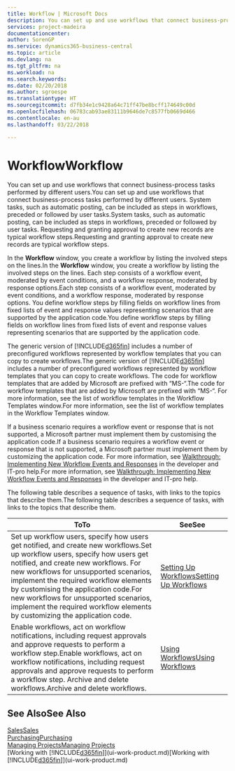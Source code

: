 ```yaml
---
title: Workflow | Microsoft Docs
description: You can set up and use workflows that connect business-process tasks performed by different users. System tasks, such as automatic posting, can be included as steps in workflows, preceded or followed by user tasks. Requesting and granting approval to create new records are typical workflow steps.
services: project-madeira
documentationcenter: 
author: SorenGP
ms.service: dynamics365-business-central
ms.topic: article
ms.devlang: na
ms.tgt_pltfrm: na
ms.workload: na
ms.search.keywords: 
ms.date: 02/20/2018
ms.author: sgroespe
ms.translationtype: HT
ms.sourcegitcommit: d7fb34e1c9428a64c71ff47be8bcff174649c00d
ms.openlocfilehash: 06783cab93ae83111b9646de7c8577fb0669d466
ms.contentlocale: en-au
ms.lasthandoff: 03/22/2018

---
```

# <a name="workflow"></a><span data-ttu-id="cde26-105">Workflow</span><span class="sxs-lookup"><span data-stu-id="cde26-105">Workflow</span></span>
<span data-ttu-id="cde26-106">You can set up and use workflows that connect business-process tasks performed by different users.</span><span class="sxs-lookup"><span data-stu-id="cde26-106">You can set up and use workflows that connect business-process tasks performed by different users.</span></span> <span data-ttu-id="cde26-107">System tasks, such as automatic posting, can be included as steps in workflows, preceded or followed by user tasks.</span><span class="sxs-lookup"><span data-stu-id="cde26-107">System tasks, such as automatic posting, can be included as steps in workflows, preceded or followed by user tasks.</span></span> <span data-ttu-id="cde26-108">Requesting and granting approval to create new records are typical workflow steps.</span><span class="sxs-lookup"><span data-stu-id="cde26-108">Requesting and granting approval to create new records are typical workflow steps.</span></span>  

 <span data-ttu-id="cde26-109">In the **Workflow** window, you create a workflow by listing the involved steps on the lines.</span><span class="sxs-lookup"><span data-stu-id="cde26-109">In the **Workflow** window, you create a workflow by listing the involved steps on the lines.</span></span> <span data-ttu-id="cde26-110">Each step consists of a workflow event, moderated by event conditions, and a workflow response, moderated by response options.</span><span class="sxs-lookup"><span data-stu-id="cde26-110">Each step consists of a workflow event, moderated by event conditions, and a workflow response, moderated by response options.</span></span> <span data-ttu-id="cde26-111">You define workflow steps by filling fields on workflow lines from fixed lists of event and response values representing scenarios that are supported by the application code.</span><span class="sxs-lookup"><span data-stu-id="cde26-111">You define workflow steps by filling fields on workflow lines from fixed lists of event and response values representing scenarios that are supported by the application code.</span></span>  

 <span data-ttu-id="cde26-112">The generic version of [!INCLUDE[d365fin](includes/d365fin_md.md)] includes a number of preconfigured workflows represented by workflow templates that you can copy to create workflows.</span><span class="sxs-lookup"><span data-stu-id="cde26-112">The generic version of [!INCLUDE[d365fin](includes/d365fin_md.md)] includes a number of preconfigured workflows represented by workflow templates that you can copy to create workflows.</span></span> <span data-ttu-id="cde26-113">The code for workflow templates that are added by Microsoft are prefixed with “MS-“.</span><span class="sxs-lookup"><span data-stu-id="cde26-113">The code for workflow templates that are added by Microsoft are prefixed with “MS-“.</span></span> <span data-ttu-id="cde26-114">For more information, see the list of workflow templates in the Workflow Templates window.</span><span class="sxs-lookup"><span data-stu-id="cde26-114">For more information, see the list of workflow templates in the Workflow Templates window.</span></span>  

 <span data-ttu-id="cde26-115">If a business scenario requires a workflow event or response that is not supported, a Microsoft partner must implement them by customising the application code.</span><span class="sxs-lookup"><span data-stu-id="cde26-115">If a business scenario requires a workflow event or response that is not supported, a Microsoft partner must implement them by customizing the application code.</span></span> <span data-ttu-id="cde26-116">For more information, see [Walkthrough: Implementing New Workflow Events and Responses](/dynamics-nav/Walkthrough--Implementing-New-Workflow-Events-and-Responses) in the developer and IT-pro help.</span><span class="sxs-lookup"><span data-stu-id="cde26-116">For more information, see [Walkthrough: Implementing New Workflow Events and Responses](/dynamics-nav/Walkthrough--Implementing-New-Workflow-Events-and-Responses) in the developer and IT-pro help.</span></span>  

 <span data-ttu-id="cde26-117">The following table describes a sequence of tasks, with links to the topics that describe them.</span><span class="sxs-lookup"><span data-stu-id="cde26-117">The following table describes a sequence of tasks, with links to the topics that describe them.</span></span>  

|<span data-ttu-id="cde26-118">**To**</span><span class="sxs-lookup"><span data-stu-id="cde26-118">**To**</span></span>|<span data-ttu-id="cde26-119">**See**</span><span class="sxs-lookup"><span data-stu-id="cde26-119">**See**</span></span>|  
|------------|-------------|  
|<span data-ttu-id="cde26-120">Set up workflow users, specify how users get notified, and create new workflows.</span><span class="sxs-lookup"><span data-stu-id="cde26-120">Set up workflow users, specify how users get notified, and create new workflows.</span></span> <span data-ttu-id="cde26-121">For new workflows for unsupported scenarios, implement the required workflow elements by customising the application code.</span><span class="sxs-lookup"><span data-stu-id="cde26-121">For new workflows for unsupported scenarios, implement the required workflow elements by customizing the application code.</span></span>|[<span data-ttu-id="cde26-122">Setting Up Workflows</span><span class="sxs-lookup"><span data-stu-id="cde26-122">Setting Up Workflows</span></span>](across-set-up-workflows.md)|  
|<span data-ttu-id="cde26-123">Enable workflows, act on workflow notifications, including request approvals and approve requests to perform a workflow step.</span><span class="sxs-lookup"><span data-stu-id="cde26-123">Enable workflows, act on workflow notifications, including request approvals and approve requests to perform a workflow step.</span></span> <span data-ttu-id="cde26-124">Archive and delete workflows.</span><span class="sxs-lookup"><span data-stu-id="cde26-124">Archive and delete workflows.</span></span>|[<span data-ttu-id="cde26-125">Using Workflows</span><span class="sxs-lookup"><span data-stu-id="cde26-125">Using Workflows</span></span>](across-use-workflows.md)|  

## <a name="see-also"></a><span data-ttu-id="cde26-126">See Also</span><span class="sxs-lookup"><span data-stu-id="cde26-126">See Also</span></span>  
[<span data-ttu-id="cde26-127">Sales</span><span class="sxs-lookup"><span data-stu-id="cde26-127">Sales</span></span>](sales-manage-sales.md)  
[<span data-ttu-id="cde26-128">Purchasing</span><span class="sxs-lookup"><span data-stu-id="cde26-128">Purchasing</span></span>](purchasing-manage-purchasing.md)  
[<span data-ttu-id="cde26-129">Managing Projects</span><span class="sxs-lookup"><span data-stu-id="cde26-129">Managing Projects</span></span>](projects-manage-projects.md)  
<span data-ttu-id="cde26-130">[Working with [!INCLUDE[d365fin](includes/d365fin_md.md)]](ui-work-product.md)</span><span class="sxs-lookup"><span data-stu-id="cde26-130">[Working with [!INCLUDE[d365fin](includes/d365fin_md.md)]](ui-work-product.md)</span></span>

